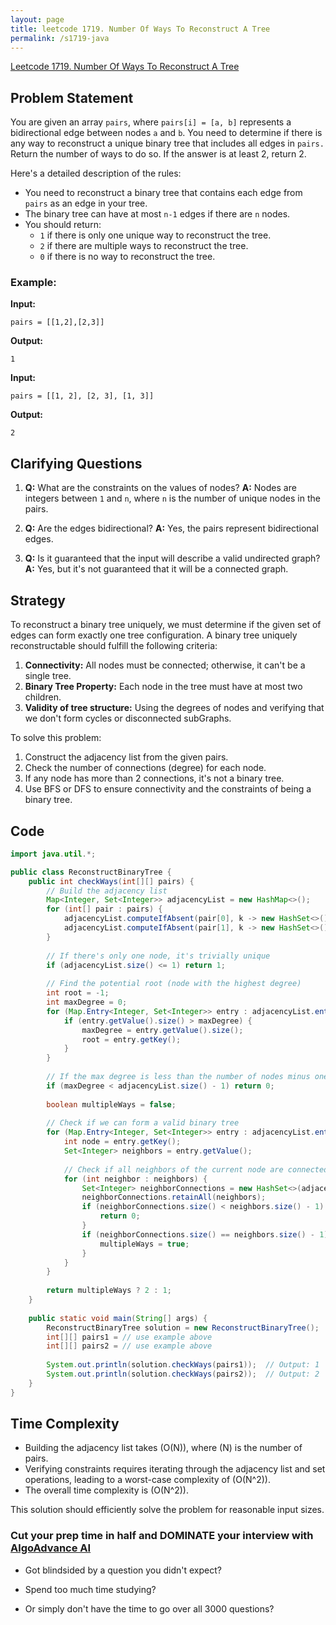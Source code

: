 ```yaml
---
layout: page
title: leetcode 1719. Number Of Ways To Reconstruct A Tree
permalink: /s1719-java
---
```

[Leetcode 1719. Number Of Ways To Reconstruct A Tree](https://algoadvance.github.io/algoadvance/l1719)
## Problem Statement

You are given an array `pairs`, where `pairs[i] = [a, b]` represents a bidirectional edge between nodes `a` and `b`. You need to determine if there is any way to reconstruct a unique binary tree that includes all edges in `pairs.` Return the number of ways to do so. If the answer is at least 2, return 2.

Here's a detailed description of the rules:
- You need to reconstruct a binary tree that contains each edge from `pairs` as an edge in your tree.
- The binary tree can have at most `n-1` edges if there are `n` nodes.
- You should return:
  - `1` if there is only one unique way to reconstruct the tree.
  - `2` if there are multiple ways to reconstruct the tree.
  - `0` if there is no way to reconstruct the tree.

### Example:

**Input:**
```
pairs = [[1,2],[2,3]]
```
**Output:**
```
1
```

**Input:**
```
pairs = [[1, 2], [2, 3], [1, 3]]
```
**Output:**
```
2
```

## Clarifying Questions

1. **Q:** What are the constraints on the values of nodes?
   **A:** Nodes are integers between `1` and `n`, where `n` is the number of unique nodes in the pairs.

2. **Q:** Are the edges bidirectional?
   **A:** Yes, the pairs represent bidirectional edges.

3. **Q:** Is it guaranteed that the input will describe a valid undirected graph?
   **A:** Yes, but it's not guaranteed that it will be a connected graph. 

## Strategy

To reconstruct a binary tree uniquely, we must determine if the given set of edges can form exactly one tree configuration. A binary tree uniquely reconstructable should fulfill the following criteria:

1. **Connectivity:** All nodes must be connected; otherwise, it can't be a single tree.
2. **Binary Tree Property:** Each node in the tree must have at most two children.
3. **Validity of tree structure:** Using the degrees of nodes and verifying that we don't form cycles or disconnected subGraphs.

To solve this problem:
1. Construct the adjacency list from the given pairs.
2. Check the number of connections (degree) for each node.
3. If any node has more than 2 connections, it's not a binary tree.
4. Use BFS or DFS to ensure connectivity and the constraints of being a binary tree.

## Code

```java
import java.util.*;

public class ReconstructBinaryTree {
    public int checkWays(int[][] pairs) {
        // Build the adjacency list
        Map<Integer, Set<Integer>> adjacencyList = new HashMap<>();
        for (int[] pair : pairs) {
            adjacencyList.computeIfAbsent(pair[0], k -> new HashSet<>()).add(pair[1]);
            adjacencyList.computeIfAbsent(pair[1], k -> new HashSet<>()).add(pair[0]);
        }
        
        // If there's only one node, it's trivially unique
        if (adjacencyList.size() <= 1) return 1;
        
        // Find the potential root (node with the highest degree)
        int root = -1;
        int maxDegree = 0;
        for (Map.Entry<Integer, Set<Integer>> entry : adjacencyList.entrySet()) {
            if (entry.getValue().size() > maxDegree) {
                maxDegree = entry.getValue().size();
                root = entry.getKey();
            }
        }
        
        // If the max degree is less than the number of nodes minus one it's not a tree
        if (maxDegree < adjacencyList.size() - 1) return 0;
        
        boolean multipleWays = false;
        
        // Check if we can form a valid binary tree
        for (Map.Entry<Integer, Set<Integer>> entry : adjacencyList.entrySet()) {
            int node = entry.getKey();
            Set<Integer> neighbors = entry.getValue();
            
            // Check if all neighbors of the current node are connected exactly to the node itself or a subset of its neighbors.
            for (int neighbor : neighbors) {
                Set<Integer> neighborConnections = new HashSet<>(adjacencyList.get(neighbor));
                neighborConnections.retainAll(neighbors);
                if (neighborConnections.size() < neighbors.size() - 1) {
                    return 0;
                }
                if (neighborConnections.size() == neighbors.size() - 1) {
                    multipleWays = true;
                }
            }
        }
        
        return multipleWays ? 2 : 1;
    }
    
    public static void main(String[] args) {
        ReconstructBinaryTree solution = new ReconstructBinaryTree();
        int[][] pairs1 = // use example above
        int[][] pairs2 = // use example above
        
        System.out.println(solution.checkWays(pairs1));  // Output: 1
        System.out.println(solution.checkWays(pairs2));  // Output: 2
    }
}
```

## Time Complexity 

- Building the adjacency list takes \(O(N)\), where \(N\) is the number of pairs.
- Verifying constraints requires iterating through the adjacency list and set operations, leading to a worst-case complexity of \(O(N^2)\).
- The overall time complexity is \(O(N^2)\).

This solution should efficiently solve the problem for reasonable input sizes.


### Cut your prep time in half and DOMINATE your interview with [AlgoAdvance AI](https://algoAdvance.com)

- Got blindsided by a question you didn't expect?

- Spend too much time studying?

- Or simply don't have the time to go over all 3000 questions?

